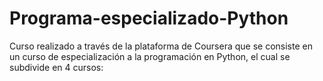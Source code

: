 # Programa-especializado-Python
Curso realizado a través de la plataforma de Coursera que se consiste en un curso de especialización a la programación en Python, el cual se subdivide en 4 cursos:
